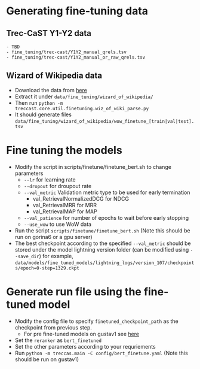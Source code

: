 
# Generating fine-tuning data

## Trec-CaST Y1-Y2 data
    - TBD
    - fine_tuning/trec-cast/Y1Y2_manual_qrels.tsv
    - fine_tuning/trec-cast/Y1Y2_manual_or_raw_qrels.tsv
## Wizard of Wikipedia data

- Download the data from [here](http://parl.ai/downloads/wizard_of_wikipedia/wizard_of_wikipedia.tgz)
- Extract it under `data/fine_tuning/wizard_of_wikipedia/`
- Then run `python -m treccast.core.util.finetuning.wiz_of_wiki_parse.py`
- It should generate files `data/fine_tuning/wizard_of_wikipedia/wow_finetune_[train|val|test].tsv`

# Fine tuning the models

- Modify the script in scripts/finetune/finetune_bert.sh to change parameters
    - `--lr` for learning rate
    - `--dropout` for droupout rate
    - `--val_metric` Validation metric type to be used for early termination
        - val_RetrievalNormalizedDCG for NDCG
        - val_RetrievalMRR for MRR
        - val_RetrievalMAP for MAP
    - `--val_patience` for number of epochs to wait before early stopping
    - `--use_wow` to use WoW data
- Run the script `scripts/finetune/finetune_bert.sh` (Note this should be run on gorina6 or a gpu server)
- The best checkpoint according to the specified `--val_metric` should be stored under the model lightning version folder (can be modified using `--save_dir`) for example, `data/models/fine_tuned_models/lightning_logs/version_107/checkpoints/epoch=0-step=1329.ckpt`

# Generate run file using the fine-tuned model

- Modify the config file to specify `finetuned_checkpoint_path` as the checkpoint from previous step.
    - For pre fine-tuned models on gustav1 see [here](https://github.com/iai-group/trec-cast-2021/tree/main/data/models)
- Set the `reranker` as `bert_finetuned`
- Set the other parameters according to your requriements 
- Run `python -m treccas.main -C config/bert_finetune.yaml` (Note this should be run on gustav1)
